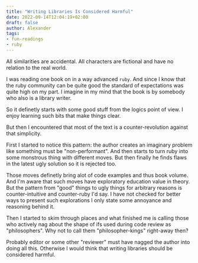 ```yaml
---
title: "Writing Libraries Is Considered Harmful"
date: 2022-09-14T12:04:19+02:00
draft: false
author: Alexander
tags:
- fun-readings
- ruby
---
```


All similarities are accidental.
All characters are fictional and have no relation to the real world.

I was reading one book on in a way advanced `ruby`. And since I know that the ruby community can be quite good the standard
of expectations was quite high on my part.
I imagine in my mind that the book is by somebody who also is a library writer.

So it definetly starts with some good stuff from the logics point of view.
I enjoy learning such bits that make things clear.

But then I encountered that most of the text is a counter-revolution against that simplicity.

First I started to notice this pattern: the author creates an imaginary problem
like something must be "non-performant".
And then starts to turn ruby into some monstrous thing with different moves.
But then finally he finds flaws in the latest ugly solution so it is rejected too.

Those moves definetly bring alot of code examples and thus book volume.
And I'm aware that such moves have exploratory education value in theory.
But the pattern from "good" things to ugly things for arbitrary reasons is counter-intuitive and counter-ruby I'd say.
I have not checked for better ways to present such explorations I only state some annoyance
and reasoning behind it.

Then I started to skim through places and
what finished me is calling those who actively nag about the shape of ifs used during code review as "philosophers".
Why not to call them "philosopher-kings" right-away then?

Probably editor or some other "reviewer" must have nagged the author into doing all this.
Otherwise I would think that writing libraries should be considered harmful.

